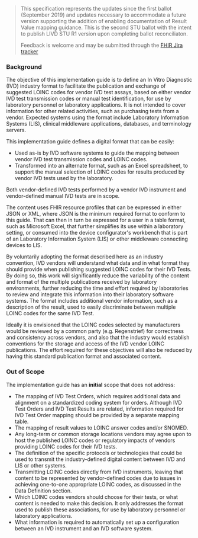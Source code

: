 <blockquote class="stu-note">
<p>
This specification represents the updates since the first ballot (September 2019) and updates necessary to accommodate a future version supporting the addition of enabling documentation of Result Value mapping guidance.  This is the second STU ballot with the intent to publish LIVD STU R1 version upon completing ballot reconciliaton.
</p>
<p>
Feedback is welcome and may be submitted through the <a href="http://hl7.org/fhir-issues">FHIR Jira tracker</a>
</p>
</blockquote>

### Background

The objective of this implementation guide is to define an In Vitro Diagnostic (IVD) industry format to facilitate the publication and exchange of suggested LOINC codes for vendor IVD test assays, based on either vendor IVD test transmission codes or manual test identification, for use by laboratory personnel or laboratory applications. It is not intended to cover information for other related activities, such as purchasing tests from a vendor. Expected systems using the format include Laboratory Information Systems (LIS), clinical middleware applications, databases, and terminology servers.

This implementation guide defines a digital format that can be easily:

* Used as-is by IVD software systems to guide the mapping between vendor IVD test transmission codes and LOINC codes.
* Transformed into an alternate format, such as an Excel spreadsheet, to support the manual selection of LOINC codes for results produced by vendor IVD tests used by the laboratory.

Both vendor-defined IVD tests performed by a vendor IVD instrument and vendor-defined manual IVD tests are in scope.

The content uses FHIR resource profiles that can be expressed in either JSON or XML, where JSON is the minimum required format to conform to this guide.  That can then in turn be expressed for a user in a table format, such as Microsoft Excel, that further simplifies its use within a laboratory setting, or consumed into the device configurator's workbench that is part of an Laboratory Information System (LIS) or other middleware connecting devices to LIS.

By voluntarily adopting the format described here as an industry convention, IVD vendors will understand what data and in what format they should provide when publishing suggested LOINC codes for their IVD Tests. By doing so, this work will significantly reduce the variability of the content and format of the multiple publications received by laboratory environments, further reducing the time and effort required by laboratories to review and integrate this information into their laboratory software systems. The format includes additional vendor information, such as a description of the result, used to easily discriminate between multiple LOINC codes for the same IVD Test. 

Ideally it is envisioned that the LOINC codes selected by manufacturers would be reviewed by a common party (e.g. Regenstrief) for correctness and consistency across vendors, and also that the industry would establish conventions for the storage and access of the IVD vendor LOINC publications. The effort required for these objectives will also be reduced by having this standard publication format and associated content.

### Out of Scope

The implementation guide has an **initial** scope that does not address:

* The mapping of IVD Test Orders, which requires additional data and alignment on a standardized coding system for orders.  Although IVD Test Orders and IVD Test Results are related, information required for IVD Test Order mapping should be provided by a separate mapping table.
* The mapping of result values to LOINC answer codes and/or SNOMED.
* Any long-term or common storage locations vendors may agree upon to host the published LOINC codes or regulatory impacts of vendors providing LOINC codes for their IVD tests.
* The definition of the specific protocols or technologies that could be used to transmit the industry-defined digital content between IVD and LIS or other systems.
* Transmitting LOINC codes directly from IVD instruments, leaving that content to be represented by vendor-defined codes due to issues in achieving one-to-one appropriate LOINC codes, as discussed in the Data Definition section.
* Which LOINC codes vendors should choose for their tests, or what content is needed to make this decision. It only addresses the format used to publish these associations, for use by laboratory personnel or laboratory applications.
* What information is required to automatically set up a configuration between an IVD instrument and an IVD software system.
